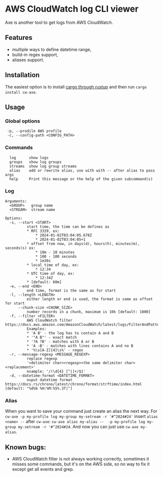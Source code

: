 # AWS CloudWatch log CLI viewer
Axe is another tool to get logs from AWS CloudWatch.

## Features
* multiple ways to define datetime range,
* build-in regex support,
* aliases support.

## Installation

The easiest option is to install [cargo through rustup](https://rustup.rs/) and then run `cargo install cw-axe`.

## Usage
### Global options
```
 -p, --prodile AWS profile
 -c, --config-path <CONFIG_PATH>
```
### Commands
```
  log      show logs
  groups   show log groups
  streams  show log group streams
  alias    add or rewrite alias, use with with -- after alias to pass args
  help     Print this message or the help of the given subcommand(s)
```
### Log
```
Arguments:
  <GROUP>   group name
  <STREAM>  stream name

Options:
  -s, --start <START>
          start time, the time can be defines as
          * RFC 3339, ex:
              * 2024-01-02T03:04:05.678Z
              * 2024-01-02T03:04:05+1
          * offset from now, in days(d), hours(h), minutes(m), seconds(s) ex:
              * 10m - 10 minutes
              * 100 - 100 seconds
              * 1m30s
          * local time of day, ex:
              * 12:34
          * UTC time of day, ex:
              * 12:34Z
          * [default: 60m]
  -e, --end <END>
          end time, format is the same as for start
  -l, --length <LENGTH>
          either length or end is used, the format is same as offset for start
      --chunk-size <CHUNK_SIZE>
          number records in a chunk, maximum is 10k [default: 1000]
  -f, --filter <FILTER>
          AWS CloudWatch filter https://docs.aws.amazon.com/AmazonCloudWatch/latest/logs/FilterAndPatternSyntax.html
          Examples:
          * 'A B' - the log has to contain A and B
          * '"A B"' - exact match
          * '?A ?B' - matches with A or B
          * 'A -B' - matches with lines contains A and no B
          * '%\s[A-Z]{4}\s%' - regex
  -r, --message-regexp <MESSAGE_REGEXP>
          replace regexp
          '<delimiter char><regexp><the same delimiter char><replacement>'
          example: '/(\d{4} [^|]+/$1'
  -d, --datetime-format <DATETIME_FORMAT>
          ouput datetime format https://docs.rs/chrono/latest/chrono/format/strftime/index.html [default: "%d%b %H:%M:%S%.3f|"]
```
### Alias
When you want to save your command just create an alias the next way.
For `cw-axe -p my-profile log my-group my-setream -r '#^2024#24'` insert `alias <name> --` after `cw-axe`: `cw-axe alias my-alias --  -p my-profile log my-group my-setream -r '#^2024#24`.
And now you can just use `cw-axe my-alias`.

## Known bugs:
* AWS CloudWatch filter is not always working correctly, sometimes it misses some commands, but it's on the AWS side, so no way to fix it except get all events and grep.
